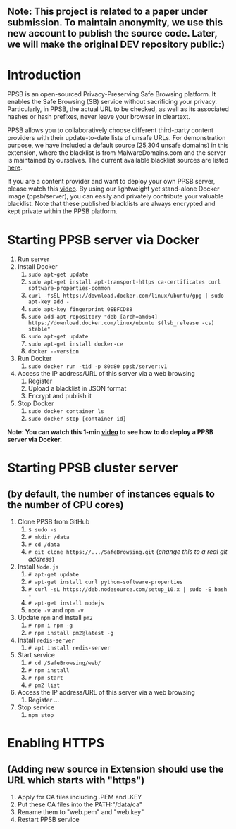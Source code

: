 ﻿
## Note: This project is related to a paper under submission. To maintain anonymity, we use this new account to publish the source code. Later, we will make the original DEV repository public:)

# Introduction

PPSB is an open-sourced Privacy-Preserving Safe Browsing platform. It enables the Safe Browsing (SB) service without sacrificing your privacy. Particularly, in PPSB, the actual URL to be checked, as well as its associated hashes or hash prefixes, never leave your browser in cleartext.

PPSB allows you to collaboratively choose different third-party content providers with their update-to-date lists of unsafe URLs. For demonstration purpose, we have included a default source (25,304 unsafe domains) in this extension, where the blacklist is from MalwareDomains.com and the server is maintained by ourselves. The current available blacklist sources are listed [here](https://goo.gl/bUBhpz).

If you are a content provider and want to deploy your own PPSB server, please watch this [video](https://youtu.be/EEpZJpFhEWQ). By using our lightweight yet stand-alone Docker image (ppsb/server), you can easily and privately contribute your valuable blacklist. Note that these published blacklists are always encrypted and kept private within the PPSB platform.

# Starting PPSB server via Docker

1. Run server
2. Install Docker
   1. `sudo apt-get update`
   2. `sudo apt-get install apt-transport-https ca-certificates curl software-properties-common`
   3. `curl -fsSL https://download.docker.com/linux/ubuntu/gpg | sudo apt-key add -`
   4. `sudo apt-key fingerprint 0EBFCD88`
   5. `sudo add-apt-repository "deb [arch=amd64] https://download.docker.com/linux/ubuntu $(lsb_release -cs) stable"`
   6. `sudo apt-get update`
   7. `sudo apt-get install docker-ce`
   8. `docker --version`
3. Run Docker
   1. `sudo docker run -tid -p 80:80 ppsb/server:v1`
4. Access the IP address/URL of this server via a web browsing
   1. Register
   2. Upload a blacklist in JSON format
   3. Encrypt and publish it
5. Stop Docker
   1. `sudo docker container ls`
   2. `sudo docker stop [container id]`

**Note: You can watch this 1-min [video](https://youtu.be/EEpZJpFhEWQ) to see how to do deploy a PPSB server via Docker.**

 
# Starting PPSB cluster server 

## (by default, the number of instances equals to the number of CPU cores)

1. Clone PPSB from GitHub
   1. `$ sudo -s`
   2. `# mkdir /data`
   3. `# cd /data`
   4. `# git clone https://.../SafeBrowsing.git` (*change this to a real git address*)
2. Install `Node.js`
   1. `# apt-get update`
   2. `# apt-get install curl python-software-properties`
   3. `# curl -sL https://deb.nodesource.com/setup_10.x | sudo -E bash -`
   4. `# apt-get install nodejs`
   5. `node -v` and `npm -v`
3. Update `npm` and install `pm2`
   1. `# npm i npm -g`
   2. `# npm install pm2@latest -g`
4. Install `redis-server`
   1. `# apt install redis-server`
5. Start service
   1. `# cd /SafeBrowsing/web/`
   2. `# npm install`
   3. `# npm start`
   4. `# pm2 list`
5. Access the IP address/URL of this server via a web browsing
   1. Register ...
6. Stop service
   1. `npm stop`

# Enabling HTTPS

## (Adding new source in Extension should use the URL which starts with "https")

1. Apply for CA files including .PEM and .KEY
2. Put these CA files into the PATH:"/data/ca"
3. Rename them to "web.pem" and "web.key"
4. Restart PPSB service